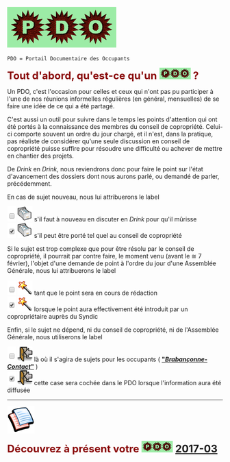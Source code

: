 ![](PDO.png) 

	PDO = Portail Documentaire des Occupants

<b><font size="5" color="#8A0808">Tout d'abord, qu'est-ce qu'un <img src="PDO_small.png"> ?</font></b>

Un PDO, c'est l'occasion pour celles et ceux qui n'ont pas pu participer à l'une de nos réunions informelles régulières (en général, mensuelles) de se faire une idée de ce qui a été partagé.

C'est aussi un outil pour suivre dans le temps les points d'attention qui ont été portés à la connaissance des membres du conseil de copropriété. Celui-ci comporte souvent un ordre du jour chargé, et il n'est, dans la pratique, pas réaliste de considérer qu'une seule discussion en conseil de copropriété puisse suffire pour résoudre une difficulté ou achever de mettre en chantier des projets.

De *Drink* en *Drink*, nous reviendrons donc pour faire le point sur l'état d'avancement des dossiers dont nous aurons parlé, ou demandé de parler, précédemment.

En cas de sujet nouveau, nous lui attribuerons le label

![](vide.png) ![](newPDOfile.png) s'il faut à nouveau en discuter en *Drink* pour qu'il mûrisse  
![](plein.png) ![](newPDOfile.png) s'il peut être porté tel quel au conseil de copropriété

Si le sujet est trop complexe que pour être résolu par le conseil de copropriété, il pourrait par contre faire, le moment venu (avant le &cong; 7 février), l'objet d'une demande de point à l'ordre du jour d'une Assemblée Générale, nous lui attribuerons le label

![](vide.png) ![](itemAG.png) tant que le point sera en cours de rédaction  
![](plein.png) ![](itemAG.png) lorsque le point aura effectivement été introduit par un copropriétaire auprès du Syndic

Enfin, si le sujet ne dépend, ni du conseil de copropriété, ni de l'Assemblée Générale, nous utiliserons le label

![](vide.png) ![](ForUs.png) là où il s'agira de sujets pour les occupants ( [**"*Brabançonne-Contact*"**](http://brabanconne-contact.site123.me/) )  
![](plein.png) ![](ForUs.png) cette case sera cochée dans le PDO lorsque l'information aura été diffusée

---

![](pages.png)

<b><font size="5" color="#8A0808">Découvrez à présent votre <img src="PDO_small.png"> [2017-03](https://brab80webscom.github.io/facebookfeeds/Drink_20170330/20170330.html)</font></b>




